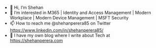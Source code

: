 - 👋 Hi, I’m Shehan
- 👀 I’m interested in M365 | Identity and Access Management | Modern Workplace | Modern Device Management | MSFT Security
- 📫 How to reach me @shehanperera85 on Twitter https://www.linkedin.com/in/shehanperera85/
- 📝 I have my own blog where I write about Tech at https://shehanperera.com

<!---
shehanperera85/shehanperera85 is a ✨ special ✨ repository because its `README.md` (this file) appears on your GitHub profile.
You can click the Preview link to take a look at your changes.
--->
